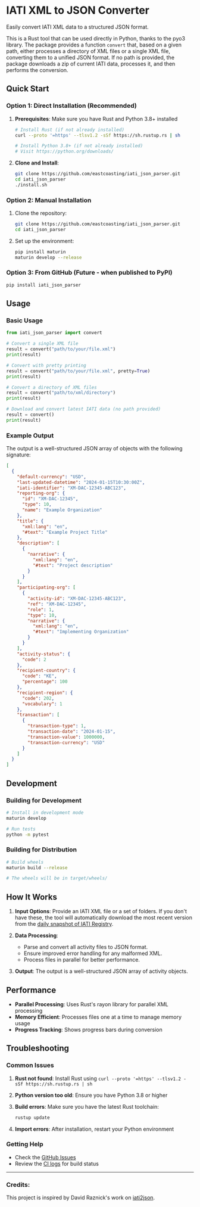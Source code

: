 # IATI XML to JSON Converter

Easily convert IATI XML data to a structured JSON format.

This is a Rust tool that can be used directly in Python, thanks to the pyo3 library. The package provides a function `convert` that, based on a given path, either processes a directory of XML files or a single XML file, converting them to a unified JSON format. If no path is provided, the package downloads a zip of current IATI data, processes it, and then performs the conversion.

## Quick Start

### Option 1: Direct Installation (Recommended)

1. **Prerequisites**: Make sure you have Rust and Python 3.8+ installed
   ```bash
   # Install Rust (if not already installed)
   curl --proto '=https' --tlsv1.2 -sSf https://sh.rustup.rs | sh
   
   # Install Python 3.8+ (if not already installed)
   # Visit https://python.org/downloads/
   ```

2. **Clone and Install**:
   ```bash
   git clone https://github.com/eastcoasting/iati_json_parser.git
   cd iati_json_parser
   ./install.sh
   ```

### Option 2: Manual Installation

1. Clone the repository:
   ```bash
   git clone https://github.com/eastcoasting/iati_json_parser.git
   cd iati_json_parser 
   ```

2. Set up the environment:
   ```bash
   pip install maturin
   maturin develop --release
   ```

### Option 3: From GitHub (Future - when published to PyPI)

```bash
pip install iati_json_parser
```

## Usage

### Basic Usage

```python
from iati_json_parser import convert

# Convert a single XML file
result = convert("path/to/your/file.xml")
print(result)

# Convert with pretty printing
result = convert("path/to/your/file.xml", pretty=True)
print(result)

# Convert a directory of XML files
result = convert("path/to/xml/directory")
print(result)

# Download and convert latest IATI data (no path provided)
result = convert()
print(result)
```

### Example Output

The output is a well-structured JSON array of objects with the following signature:

```json
[
  {
    "default-currency": "USD",
    "last-updated-datetime": "2024-01-15T10:30:00Z",
    "iati-identifier": "XM-DAC-12345-ABC123",
    "reporting-org": {
      "id": "XM-DAC-12345",
      "type": 10,
      "name": "Example Organization"
    },
    "title": {
      "xml:lang": "en",
      "#text": "Example Project Title"
    },
    "description": [
      {
        "narrative": {
          "xml:lang": "en",
          "#text": "Project description"
        }
      }
    ],
    "participating-org": [
      {
        "activity-id": "XM-DAC-12345-ABC123",
        "ref": "XM-DAC-12345",
        "role": 1,
        "type": 10,
        "narrative": {
          "xml:lang": "en",
          "#text": "Implementing Organization"
        }
      }
    ],
    "activity-status": {
      "code": 2
    },
    "recipient-country": {
      "code": "KE",
      "percentage": 100
    },
    "recipient-region": {
      "code": 202,
      "vocabulary": 1
    },
    "transaction": [
      {
        "transaction-type": 1,
        "transaction-date": "2024-01-15",
        "transaction-value": 1000000,
        "transaction-currency": "USD"
      }
    ]
  }
]
```

## Development

### Building for Development

```bash
# Install in development mode
maturin develop

# Run tests
python -m pytest
```

### Building for Distribution

```bash
# Build wheels
maturin build --release

# The wheels will be in target/wheels/
```

## How It Works

1. **Input Options**: Provide an IATI XML file or a set of folders. If you don't have these, the tool will automatically download the most recent version from the [daily snapshot of IATI Registry](https://iati-data-dump.codeforiati.org/).
   
2. **Data Processing**: 
   - Parse and convert all activity files to JSON format.
   - Ensure improved error handling for any malformed XML.
   - Process files in parallel for better performance.

3. **Output**: The output is a well-structured JSON array of activity objects.

## Performance

- **Parallel Processing**: Uses Rust's rayon library for parallel XML processing
- **Memory Efficient**: Processes files one at a time to manage memory usage
- **Progress Tracking**: Shows progress bars during conversion

## Troubleshooting

### Common Issues

1. **Rust not found**: Install Rust using `curl --proto '=https' --tlsv1.2 -sSf https://sh.rustup.rs | sh`

2. **Python version too old**: Ensure you have Python 3.8 or higher

3. **Build errors**: Make sure you have the latest Rust toolchain:
   ```bash
   rustup update
   ```

4. **Import errors**: After installation, restart your Python environment

### Getting Help

- Check the [GitHub Issues](https://github.com/eastcoasting/iati_json_parser/issues)
- Review the [CI logs](https://github.com/eastcoasting/iati_json_parser/actions) for build status

---

### Credits:
This project is inspired by David Raznick's work on [iati2json](https://github.com/kindly/iati2json).


